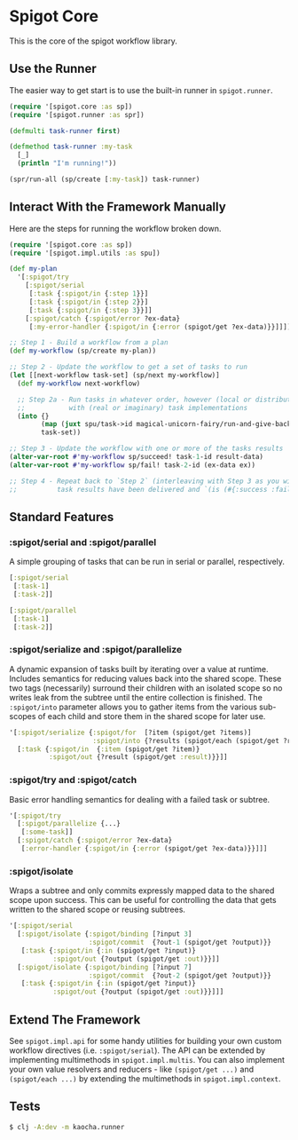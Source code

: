 # Spigot Core

This is the core of the spigot workflow library.

## Use the Runner

The easier way to get start is to use the built-in runner in `spigot.runner`.

```clojure
(require '[spigot.core :as sp])
(require '[spigot.runner :as spr])

(defmulti task-runner first)

(defmethod task-runner :my-task
  [_]
  (println "I'm running!"))

(spr/run-all (sp/create [:my-task]) task-runner)
```

## Interact With the Framework Manually

Here are the steps for running the workflow broken down.

```clojure
(require '[spigot.core :as sp])
(require '[spigot.impl.utils :as spu])

(def my-plan
  '[:spigot/try
    [:spigot/serial
     [:task {:spigot/in {:step 1}}]
     [:task {:spigot/in {:step 2}}]
     [:task {:spigot/in {:step 3}}]]
    [:spigot/catch {:spigot/error ?ex-data}
     [:my-error-handler {:spigot/in {:error (spigot/get ?ex-data)}}]]])

;; Step 1 - Build a workflow from a plan
(def my-workflow (sp/create my-plan))

;; Step 2 - Update the workflow to get a set of tasks to run
(let [[next-workflow task-set] (sp/next my-workflow)]
  (def my-workflow next-workflow)

  ;; Step 2a - Run tasks in whatever order, however (local or distributed) you like and
  ;;           with (real or imaginary) task implementations
  (into {}
        (map (juxt spu/task->id magical-unicorn-fairy/run-and-give-back-some-time))
        task-set))

;; Step 3 - Update the workflow with one or more of the tasks results
(alter-var-root #'my-workflow sp/succeed! task-1-id result-data)
(alter-var-root #'my-workflow sp/fail! task-2-id (ex-data ex))

;; Step 4 - Repeat back to `Step 2` (interleaving with Step 3 as you wish/can) until all
;;          task results have been delivered and `(is (#{:success :failure} (sp/status my-workflow)))`
```

## Standard Features

### :spigot/serial and :spigot/parallel

A simple grouping of tasks that can be run in serial or parallel, respectively.

```clojure
[:spigot/serial
 [:task-1]
 [:task-2]]

[:spigot/parallel
 [:task-1]
 [:task-2]]
```

### :spigot/serialize and :spigot/parallelize

A dynamic expansion of tasks built by iterating over a value at runtime. Includes semantics for reducing values
back into the shared scope. These two tags (necessarily) surround their children with an isolated scope so no
writes leak from the subtree until the entire collection is finished. The `:spigot/into` parameter allows you
to gather items from the various sub-scopes of each child and store them in the shared scope for later use.

```clojure
'[:spigot/serialize {:spigot/for  [?item (spigot/get ?items)]
                     :spigot/into {?results (spigot/each (spigot/get ?result))}}
  [:task {:spigot/in  {:item (spigot/get ?item)}
          :spigot/out {?result (spigot/get :result)}}]]
```

### :spigot/try and :spigot/catch

Basic error handling semantics for dealing with a failed task or subtree.

```clojure
'[:spigot/try
  [:spigot/parallelize {...}
   [:some-task]]
  [:spigot/catch {:spigot/error ?ex-data}
   [:error-handler {:spigot/in {:error (spigot/get ?ex-data)}}]]]
```

### :spigot/isolate

Wraps a subtree and only commits expressly mapped data to the shared scope upon success. This
can be useful for controlling the data that gets written to the shared scope or reusing subtrees.

```clojure
'[:spigot/serial
  [:spigot/isolate {:spigot/binding [?input 3]
                    :spigot/commit  {?out-1 (spigot/get ?output)}}
   [:task {:spigot/in {:in (spigot/get ?input)}
           :spigot/out {?output (spigot/get :out)}}]]
  [:spigot/isolate {:spigot/binding [?input 7]
                    :spigot/commit  {?out-2 (spigot/get ?output)}}
   [:task {:spigot/in {:in (spigot/get ?input)}
           :spigot/out {?output (spigot/get :out)}}]]]
```

## Extend The Framework

See `spigot.impl.api` for some handy utilities for building your own custom workflow directives
(i.e. `:spigot/serial`). The API can be extended by implementing multimethods in `spigot.impl.multis`.
You can also implement your own value resolvers and reducers - like `(spigot/get ...)` and
`(spigot/each ...)` by extending the multimethods in `spigot.impl.context`.

## Tests

```bash
$ clj -A:dev -m kaocha.runner 
```
